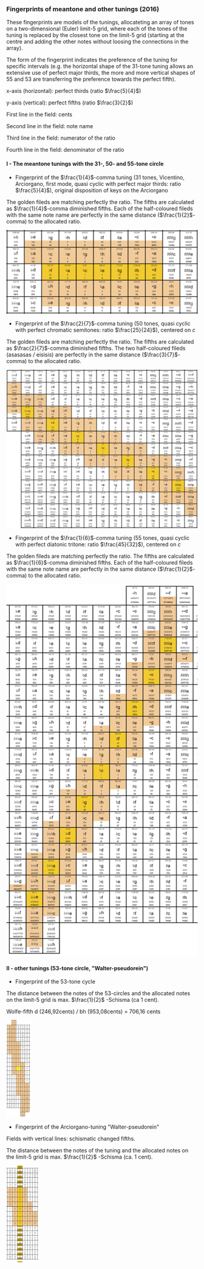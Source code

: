 ### Fingerprints of meantone and other tunings  (2016)

These fingerprints are models of the tunings, allocateting an array of tones on a two-dimensional (Euler) limit-5 grid, where each of the tones of the tuning is replaced by the closest tone on the limit-5 grid (starting at the centre and adding the other notes without loosing the connections in the array).

The form of the fingerprint indicates the preference of the tuning for specific intervals (e.g. the horizontal shape of the 31-tone tuning allows an extensive use of perfect major thirds, the more and more vertical shapes of 55 and 53 are transferring the preference towards the perfect fifth).

x-axis (horizontal): perfect thirds (ratio $\frac{5}{4}$)

y-axis (vertical): perfect fifths (ratio $\frac{3}{2}$)

First line in the field: cents

Second line in the field: note name

Third line in the field: numerator of the ratio

Fourth line in the field: denominator of the ratio



#### I - The meantone tunings with the 31-, 50- and 55-tone circle



- Fingerprint of the $\frac{1}{4}$-comma tuning (31 tones, Vicentino, Arciorgano, first mode, quasi cyclic with perfect major thirds: ratio $\frac{5}{4}$), original disposition of keys on the Arciorgano

The golden fileds are matching perfectly the ratio.
The fifths are calculated as $\frac{1}{4}$-comma diminished fifths.
Each of the half-coloured fileds with the same note name are perfectly in the same distance ($\frac{1}{2}$-comma) to the allocated ratio.

![image01](./figures/meantone_fingerprints/image01.png)





- Fingerprint of the $\frac{2}{7}$-comma tuning (50 tones, quasi cyclic with perfect chromatic semitones: ratio $\frac{25}{24}$), centered on *c*

The golden fileds are matching perfectly the ratio.
The fifths are calculated as $\frac{2}{7}$-comma diminished fifths.
The two half-coloured fileds (asasasas / eisisis) are perfectly in the same distance ($\frac{3}{7}$-comma) to the allocated ratio.

![image02](./figures/meantone_fingerprints/image02.png)





- Fingerprint of the $\frac{1}{6}$-comma tuning (55 tones, quasi cyclic with perfect diatonic tritone: ratio $\frac{45}{32}$), centered on *c*

The golden fileds are matching perfectly the ratio.
The fifths are calculated as $\frac{1}{6}$-comma diminished fifths.
Each of the half-coloured fileds with the same note name are perfectly in the same distance ($\frac{1}{2}$-comma) to the allocated ratio.

![image03](./figures/meantone_fingerprints/image03.png)





#### II - other tunings (53-tone circle, "Walter-pseudorein")



- Fingerprint of the 53-tone cycle

The distance between the notes of the 53-circles and the allocated notes on the limit-5 grid is max. $\frac{1}{2}$ -Schisma (ca 1 cent).

Wolfe-fifth d (246,92cents) / bh (953,08cents) = 706,16 cents



<img src="./figures/meantone_fingerprints/image04.png" alt="image04" style="zoom:25%;" />







- Fingerprint of the Arciorgano-tuning "Walter-pseudorein"

Fields with vertical lines: schismatic changed fifths.

The distance between the notes of the tuning and the allocated notes on the limit-5 grid is max. $\frac{1}{2}$ -Schisma (ca. 1 cent).

<img src="./figures/meantone_fingerprints/image05.png" alt="image05" style="zoom:25%;" />



